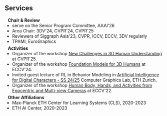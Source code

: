 ## Services
<div class="news-scroll" markdown="1">
<h4 style="margin:0 10px 0;">Chair & Review</h4>

<ul style="margin:0 0 5px;">
  <li>serve on the Senior Program Committee, AAAI'26</li>
  <li>Area Chair: 3DV'24, CVPR'24, CVPR'25</li>
  <li>Reviewers of Siggraph Asia'23, CVPR, ICCV, ECCV, 3DV regularly </li>
  <li>TPAMI, EuroGraphics</li>
</ul>

<h4 style="margin:0 10px 0;">Activities</h4>

<ul style="margin:0 0 5px;">
  <li>Organizer of the workshop <a href="https://sites.google.com/view/3d-humans-cvpr2025">New Challenges in 3D Human Understanding</a> at CVPR'25.</li>
  <li>Organizer of the workshop <a href="https://human-foundation.github.io/workshop-eccv-2024/">Foundation Models for 3D Humans</a> at ECCV'24.</li>
  <li>Invited guest lecture of RL in Behavior Modeling in <a href="https://cgl.ethz.ch/teaching/aichar25/home.php">Artificial Intelligence for Digital Characters - SS 24/25</a> Computer Graphics Lab, ETH Zurich.</li>
  <li>Organizer of the workshop <a href="https://sites.google.com/view/egocentric-hand-body-activity">Human Body, Hands, and Activities from Egocentric and Multi-view Cameras</a> at ECCV'22.</li>
</ul>



<h4 style="margin:0 10px 0;">Other Affiliations</h4>

<ul style="margin:0 0 20px;">
  <li>Max-Planck ETH Center for Learning Systems (CLS), 2020-2023 </li>
  <li>ETH AI Center, 2020-2023</li>
</ul>
</div>
